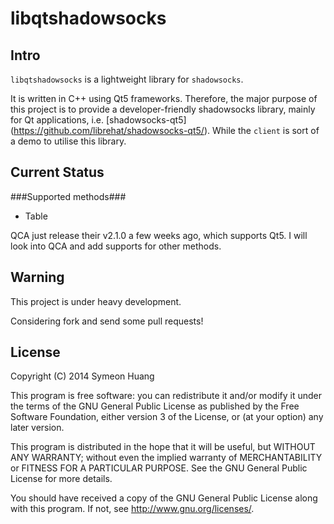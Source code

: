 libqtshadowsocks
================

Intro
--------------

`libqtshadowsocks` is a lightweight library for `shadowsocks`.

It is written in C++ using Qt5 frameworks. Therefore, the major purpose of this project is to provide a developer-friendly shadowsocks library, mainly for Qt applications, i.e. [shadowsocks-qt5] (https://github.com/librehat/shadowsocks-qt5/). While the `client` is sort of a demo to utilise this library.

Current Status
--------------

###Supported methods###

- Table

QCA just release their v2.1.0 a few weeks ago, which supports Qt5. I will look into QCA and add supports for other methods.

Warning
-------

This project is under heavy development.

Considering fork and send some pull requests!


License
-------

Copyright (C) 2014 Symeon Huang

This program is free software: you can redistribute it and/or modify
it under the terms of the GNU General Public License as published by
the Free Software Foundation, either version 3 of the License, or
(at your option) any later version.

This program is distributed in the hope that it will be useful,
but WITHOUT ANY WARRANTY; without even the implied warranty of
MERCHANTABILITY or FITNESS FOR A PARTICULAR PURPOSE.  See the
GNU General Public License for more details.

You should have received a copy of the GNU General Public License
along with this program. If not, see <http://www.gnu.org/licenses/>.
